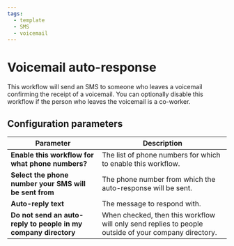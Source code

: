 ```yaml
---
tags:
  - template
  - SMS
  - voicemail
---
```


# Voicemail auto-response

This workflow will send an SMS to someone who leaves a voicemail confirming the receipt of a voicemail. You can optionally disable this workflow if the person who leaves the voicemail is a co-worker. 

## Configuration parameters

| Parameter | Description |
|-|-|
| **Enable this workflow for what phone numbers?** | The list of phone numbers for which to enable this workflow. |
| **Select the phone number your SMS will be sent from** | The phone number from which the auto-response will be sent. |
| **Auto-reply text** | The message to respond with. |
| **Do not send an auto-reply to people in my company directory** | When checked, then this workflow will only send replies to people outside of your company directory. |
